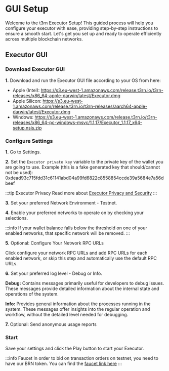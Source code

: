 # GUI Setup

Welcome to the t3rn Executor Setup! This guided process will help you configure your executor with ease, providing step-by-step instructions to ensure a smooth start. Let's get you set up and ready to operate efficiently across multiple blockchain networks.

## Executor GUI

### Download Executor GUI

**1.** Download and run the Executor GUI file according to your OS from here:

- Apple (Intel): https://s3.eu-west-1.amazonaws.com/release.t3rn.io/t3rn-releases/x86_64-apple-darwin/latest/Executor.dmg
- Apple Silicon: https://s3.eu-west-1.amazonaws.com/release.t3rn.io/t3rn-releases/aarch64-apple-darwin/latest/Executor.dmg
- Windows: https://s3.eu-west-1.amazonaws.com/release.t3rn.io/t3rn-releases/x86_64-pc-windows-msvc/1.1.17/Executor_1.1.17_x64-setup.nsis.zip

### Configure Settings

**1.** Go to Settings.

**2.** Set the `Executor private key` variable to the private key of the wallet you are going to use. Example (this is a fake generated key that should/cannot not be used): 0xdead93c715fdd31c61141abd04a99fd6822c8558854ccde39a5684e7a56dbeef

:::tip Executor Privacy
Read more about [Executor Privacy and Security](../../resources/executor-privacy.md)
:::

**3.** Set your preferred Network Environment - Testnet.

**4.** Enable your preferred networks to operate on by checking your selections.

:::info If your wallet balance falls below the threshold on one of your enabled networks, that specific network will be removed.
:::

**5.** Optional: Configure Your Network RPC URLs

Click configure your network RPC URLs and add RPC URLs for each enabled network, or skip this step and automatically use the default RPC URLs.

<!-- ### Configure Your Arbitrage Strategies

Click configure your arbitrage strategies, and expand for each network and asset to add your own strategies.

There are 5 fields for each asset.

**1.** Minimum Profit per Order

- Specify the lowest acceptable profit that your executor should aim for when bidding on orders.

**2.** Minimum Profit Rate

- Determine the lowest acceptable profit rate, as a percentage, for your executor when bidding on orders. This rate helps assess the profitability of an order relative to its size.

**3.** Maximum Amount per Order

- Indicate the highest amount your executor is allowed to bid for a single order.

**4.** Minimum Amount per Order

- Establish the smallest amount your executor should consider when bidding on orders.

**5.** Maximum Share of my Balance per Order

- Specify the highest percentage of your total balance that your executor can allocate to a single order.

**6.** Save strategy -->

**6.** Set your preferred log level - Debug or Info.

**Debug:** Contains messages primarily useful for developers to debug issues. These messages provide detailed information about the internal state and operations of the system.

**Info:** Provides general information about the processes running in the system. These messages offer insights into the regular operation and workflow, without the detailed level needed for debugging.

**7.** Optional: Send anonymous usage reports

### Start

Save your settings and click the Play button to start your Executor.

:::info Faucet
In order to bid on transaction orders on testnet, you need to have our BRN token. You can find the [faucet link here](../../resources/faucet)
:::
